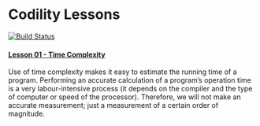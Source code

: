 # Codility Lessons

[![Build Status](https://travis-ci.org/samiulhoque/codility-lessons.svg?branch=master)](https://travis-ci.org/samiulhoque/codility-lessons)

#### [Lesson 01 - Time Complexity](https://github.com/samiulhoque/codility-lessons/blob/master/src/Lesson01/)
Use of time complexity makes it easy to estimate the running time of a program. Performing
an accurate calculation of a program’s operation time is a very labour-intensive process
(it depends on the compiler and the type of computer or speed of the processor). Therefore, we
will not make an accurate measurement; just a measurement of a certain order of magnitude.